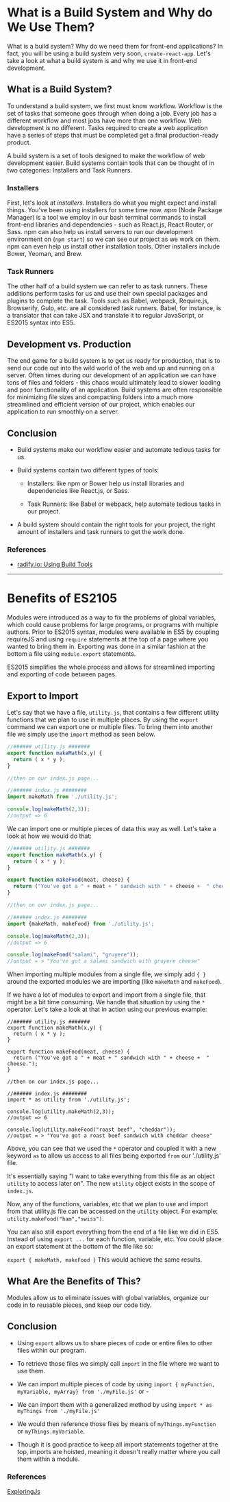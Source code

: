# What is a Build System and Why do We Use Them?  

What is a build system? Why do we need them for front-end applications? In fact, you will be using a build system very 
soon, `create-react-app`. Let's take a look at what a build system is and why we use it in front-end development.

## What is a Build System?  

To understand a build system, we first must know workflow. Workflow is the set of tasks that someone goes through when 
doing a job. Every job has a different workflow and most jobs have more than one workflow. Web development is no different. 
Tasks required to create a web application have a series of steps that must be completed get a final production-ready product.

A build system is a set of tools designed to make the workflow of web development easier. Build systems contain tools that 
can be thought of in two categories: Installers and Task Runners.

### Installers  

First, let's look at *installers*. Installers do what you might expect and install things. You've been using installers 
for some time now. *npm* (Node Package Manager) is a tool we employ in our bash terminal commands to install front-end 
libraries and dependencies - such as React.js, React Router, or Sass. npm can also help us install servers to run our 
development environment on (`npm start`) so we can see our project as we work on them. npm can even help us install other 
installation tools. Other installers include Bower, Yeoman, and Brew.

### Task Runners  

The other half of a build system we can refer to as task runners. These additions perform tasks for us and use their own 
special packages and plugins to complete the task. Tools such as Babel, webpack, Require.js, Browserify, Gulp, etc. are 
all considered task runners. Babel, for instance, is a translator that can take JSX and translate it to regular JavaScript,
or ES2015 syntax into ES5.

## Development vs. Production  

The end game for a build system is to get us ready for production, that is to send our code out into the wild world of 
the web and up and running on a server. Often times during our development of an application we can have tons of files 
and folders - this chaos would ultimately lead to slower loading and poor functionality of an application. Build systems 
are often responsible for minimizing file sizes and compacting folders into a much more streamlined and efficient version 
of our project, which enables our application to run smoothly on a server.

## Conclusion  

* Build systems make our workflow easier and automate tedious tasks for us.

* Build systems contain two different types of tools:

  * Installers: like npm or Bower help us install libraries and dependencies like React.js, or Sass.
  
  * Task Runners: like Babel or webpack, help automate tedious tasks in our project.
  
* A build system should contain the right tools for your project, the right amount of installers and task runners to get the work done.

### References  

* [radify.io: Using Build Tools](http://radify.io/blog/using-build-tools/)

---

# Benefits of ES2105  

Modules were introduced as a way to fix the problems of global variables, which could cause problems for large programs, 
or programs with multiple authors. Prior to ES2015 syntax, modules were available in ES5 by coupling requireJS and using 
`require` statements at the top of a page where you wanted to bring them in. Exporting was done in a similar fashion at the 
bottom a file using `module.export` statements.

ES2015 simplifies the whole process and allows for streamlined importing and exporting of code between pages.

## Export to Import  

Let's say that we have a file, `utility.js`, that contains a few different utility functions that we plan to use in 
multiple places. By using the `export` command we can export one or multiple files. To bring them into another file we 
simply use the `import` method as seen below.

```javascript
//###### utility.js #######
export function makeMath(x,y) {
  return ( x * y );
}

//then on our index.js page...

//###### index.js ########
import makeMath from './utility.js';

console.log(makeMath(2,3));
//output => 6
```

We can import one or multiple pieces of data this way as well. Let's take a look at how we would do that:

```javascript
//###### utility.js #######
export function makeMath(x,y) {
  return ( x * y );
}

export function makeFood(meat, cheese) {
  return ("You've got a " + meat + " sandwich with " + cheese +  " cheese.");
}

//then on our index.js page...

//###### index.js ########
import {makeMath, makeFood} from './utility.js';

console.log(makeMath(2,3));
//output => 6

console.log(makeFood("salami", "gruyere"));
//output = > "You've got a salami sandwich with gruyere cheese"
```

When importing multiple modules from a single file, we simply add `{ }` around the exported modules we are importing 
(like `makeMath` and `makeFood`).

If we have a lot of modules to export and import from a single file, that might be a bit time consuming. We handle that 
situation by using the `*` operator. Let's take a look at that in action using our previous example:

```script
//###### utility.js #######
export function makeMath(x,y) {
  return ( x * y );
}

export function makeFood(meat, cheese) {
  return ("You've got a " + meat + " sandwich with " + cheese +  " cheese.");
}

//then on our index.js page...

//###### index.js ########
import * as utility from './utility.js';

console.log(utility.makeMath(2,3));
//output => 6

console.log(utility.makeFood("roast beef", "cheddar"));
//output = > "You've got a roast beef sandwich with cheddar cheese"
```

Above, you can see that we used the `*` operator and coupled it with a new keyword `as` to allow us access to all files 
being exported `from` our './utility.js' file.

It's essentially saying "I want to take everything from this file as an object `utility` to access later on". The new 
`utility` object exists in the scope of `index.js`.

Now, any of the functions, variables, etc that we plan to use and import from that utility.js file can be accessed on 
the `utility` object. For example:` utility.makeFood("ham","swiss")`.

You can also still export everything from the end of a file like we did in ES5. Instead of using `export ...` for each 
function, variable, etc. You could place an export statement at the bottom of the file like so:

`export { makeMath, makeFood }` This would achieve the same results.

## What Are the Benefits of This?  

Modules allow us to eliminate issues with global variables, organize our code in to reusable pieces, and keep our code tidy.

## Conclusion  

* Using `export` allows us to share pieces of code or entire files to other files within our program.

* To retrieve those files we simply call `import` in the file where we want to use them.

* We can import multiple pieces of code by using `import { myFunction, myVariable, myArray} from './myFile.js'` or -

* We can import them with a generalized method by using `import * as myThings from './myFile.js'`

* We would then reference those files by means of `myThings.myFunction` or `myThings.myVariable`.

* Though it is good practice to keep all import statements together at the top, imports are hoisted, meaning it doesn't really matter where you call them within a module.

### References  

[ExploringJs](http://exploringjs.com/es6/ch_modules.html)
